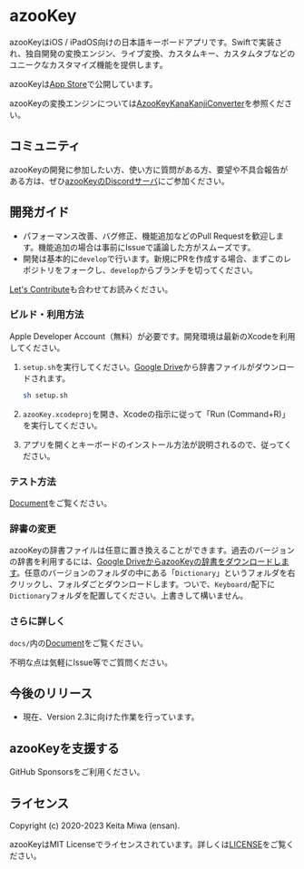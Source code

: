 # azooKey

azooKeyはiOS / iPadOS向けの日本語キーボードアプリです。Swiftで実装され、独自開発の変換エンジン、ライブ変換、カスタムキー、カスタムタブなどのユニークなカスタマイズ機能を提供します。

azooKeyは[App Store](https://apps.apple.com/jp/app/azookey-%E8%87%AA%E7%94%B1%E8%87%AA%E5%9C%A8%E3%81%AA%E3%82%AD%E3%83%BC%E3%83%9C%E3%83%BC%E3%83%89%E3%82%A2%E3%83%97%E3%83%AA/id1542709230)で公開しています。

azooKeyの変換エンジンについては[AzooKeyKanaKanjiConverter](https://github.com/ensan-hcl/AzooKeyKanaKanjiConverter)を参照ください。

## コミュニティ

azooKeyの開発に参加したい方、使い方に質問がある方、要望や不具合報告がある方は、ぜひ[azooKeyのDiscordサーバ](https://discord.gg/dY9gHuyZN5)にご参加ください。

## 開発ガイド
* パフォーマンス改善、バグ修正、機能追加などのPull Requestを歓迎します。機能追加の場合は事前にIssueで議論した方がスムーズです。
* 開発は基本的に`develop`で行います。新規にPRを作成する場合、まずこのレポジトリをフォークし、`develop`からブランチを切ってください。

[Let's Contribute](docs/first_contribution.md)も合わせてお読みください。

### ビルド・利用方法

Apple Developer Account（無料）が必要です。開発環境は最新のXcodeを利用してください。

1. `setup.sh`を実行してください。[Google Drive](https://drive.google.com/drive/folders/1Kh7fgMFIzkpg7YwP3GhWTxFkXI-yzT9E?usp=sharing)から辞書ファイルがダウンロードされます。

   ```bash
   sh setup.sh
   ```

1. `azooKey.xcodeproj`を開き、Xcodeの指示に従って「Run (Command+R)」を実行してください。

1. アプリを開くとキーボードのインストール方法が説明されるので、従ってください。

### テスト方法
[Document](docs/tests.md)をご覧ください。

### 辞書の変更

azooKeyの辞書ファイルは任意に置き換えることができます。過去のバージョンの辞書を利用するには、[Google DriveからazooKeyの辞書をダウンロードします](https://drive.google.com/drive/folders/1Kh7fgMFIzkpg7YwP3GhWTxFkXI-yzT9E?usp=sharing)。任意のバージョンのフォルダの中にある「`Dictionary`」というフォルダを右クリックし、フォルダごとダウンロードします。ついで、`Keyboard/`配下に`Dictionary`フォルダを配置してください。上書きして構いません。

### さらに詳しく

`docs/`内の[Document](./docs/overview.md)をご覧ください。

不明な点は気軽にIssue等でご質問ください。

## 今後のリリース
* 現在、Version 2.3に向けた作業を行っています。

## azooKeyを支援する
GitHub Sponsorsをご利用ください。

## ライセンス
Copyright (c) 2020-2023 Keita Miwa (ensan).

azooKeyはMIT Licenseでライセンスされています。詳しくは[LICENSE](./LICENSE)をご覧ください。

